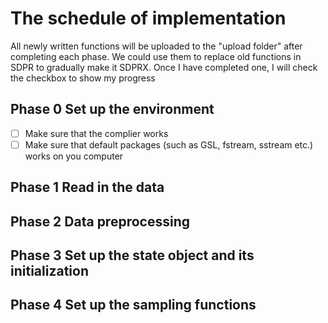 # The schedule of implementation

All newly written functions will be uploaded to the "upload folder" after completing each phase. We could use them to replace old functions in SDPR to gradually make it SDPRX. Once I have completed one, I will check the checkbox to show my progress

## Phase 0 Set up the environment

- [ ] Make sure that the complier works
- [ ] Make sure that default packages (such as GSL, fstream, sstream etc.) works on you computer

## Phase 1 Read in the data

## Phase 2 Data preprocessing

## Phase 3 Set up the state object and its initialization

## Phase 4 Set up the sampling functions
